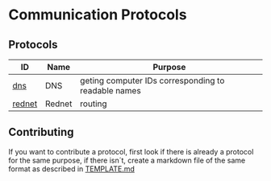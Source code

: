 # Communication Protocols #

## Protocols ##

ID     | Name   | Purpose
------ | ------ | ---------------------------------------------------
[dns](dns.md) | DNS | geting computer IDs corresponding to readable names
[rednet](rednet.md) | Rednet | routing

## Contributing ##

If you want to contribute a protocol, first look if there is already a protocol for the same purpose, if there isn´t, create a markdown file of the same format as described in [TEMPLATE.md](TEMPLATE.mt)
